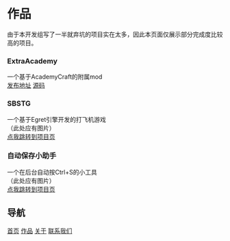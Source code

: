 # 作品
由于本开发组写了一半就弃坑的项目实在太多，因此本页面仅展示部分完成度比较高的项目。

### ExtraAcademy
一个基于AcademyCraft的附属mod<br>
[发布地址](https://www.mcbbs.net/forum.php?mod=viewthread&tid=925975)	[源码](https://github.com/NullaDev/ExtraAcC-1.12.2-)

### SBSTG
一个基于Egret引擎开发的打飞机游戏<br>
（此处应有图片）<br>
[点我跳转到项目页](/sbstg.md)<br>

### 自动保存小助手
一个在后台自动按Ctrl+S的小工具<br>
（此处应有图片）<br>
[点我跳转到项目页](/autosavebot.md)<br>

## 导航
[首页](../index.md)	[作品](../products/index.md)	[关于](../about/index.md)	[联系我们](../about/contact.md)